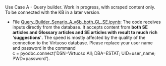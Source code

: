 Use Case A - Query builder. Work in progress, with scraped content only. To be connected with the KB in a later version.

* File [Query_Builder_Senario_A_v6b_both_GL_SE.ipynb](Query_Builder_Senario_A_v6b_both_GL_SE.ipynb): The code receives inputs directly from the database. It accepts content from **both SE articles and Glossary articles and SE articles with result to much rich 'suggestions'**. The speed is mostly affected by the quality of the connection to the Virtuoso database. Please replace your user name and password in the command  
c = pyodbc.connect('DSN=Virtuoso All; DBA=ESTAT; UID=user_name; PWD=password'). 
